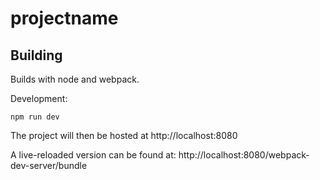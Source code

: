 # projectname

## Building

Builds with node and webpack.

Development:

    npm run dev

The project will then be hosted at http://localhost:8080

A live-reloaded version can be found at: http://localhost:8080/webpack-dev-server/bundle
